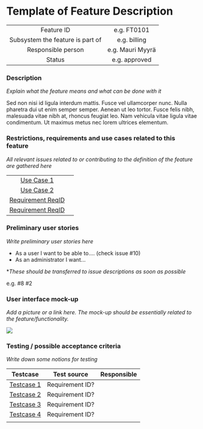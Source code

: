 # Template of Feature Description

| | |
|:-:|:-:|
| Feature ID | e.g. FT0101 |
| Subsystem the feature is part of | e.g. billing |
| Responsible person | e.g. Mauri Myyrä |
| Status | e.g. approved |

### Description

*Explain what the feature means and what can be done with it*

Sed non nisi id ligula interdum mattis. Fusce vel ullamcorper nunc. Nulla pharetra dui ut enim semper semper. 
Aenean ut leo tortor. Fusce felis nibh, malesuada vitae nibh at, rhoncus feugiat leo. Nam vehicula vitae ligula 
vitae condimentum. Ut maximus metus nec lorem ultrices elementum.


### Restrictions, requirements and use cases related to this feature

*All relevant issues related to or contributing to the definition of the feature are gathered here*

| | |
|:-:|:-:|
| [Use Case 1](template-usecase.md) | |
| [Use Case 2](template-usecase.md) | |
| [Requirement ReqID]() |  |
| [Requirement ReqID]() |  |

### Preliminary user stories

*Write preliminary user stories here*

* As a user I want to be able to.... (check issue #10)
* As an administrator I want...


**These should be transferred to issue descriptions as soon as possible*

e.g. #8 #2


### User interface mock-up 

*Add a picture or a link here. The mock-up should be essentially related to the feature/functionality.*

![](https://openclipart.org/image/300px/svg_to_png/247488/1461589195.png)


### Testing / possible acceptance criteria

*Write down some notions for testing*

| Testcase   | Test source  | Responsible  |
|:-: | :-:|:-:|
| [Testcase 1]()  | Requirement ID?   |   |
| [Testcase 2]()  | Requirement ID?   |   |
| [Testcase 3]()  | Requirement ID?   |   |
| [Testcase 4]()  | Requirement ID?   |   |
| | |





